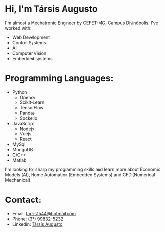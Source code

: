 # Hi, I'm Társis Augusto 

I'm almost a Mechatronic Engineer by CEFET-MG, Campus Divinópolis. I've worked with:

* Web Development
* Control Systems
* AI
* Computer Vision
* Embedded systems

# Programming Languages:
* Python
   * Opencv
   * Scikit-Learn
   * TensorFlow
   * Pandas
   * Socketio
* JavaScript
   * Nodejs
   * Vuejs
   * React
* MySql
* MongoDB
* C/C++
* Matlab

I'm looking for sharp my programming skills and learn more about Economic Models (AI), Home Automation (Embedded Systems) and CFD (Numerical Mechanical).

# Contact:
* Email: tarsis1544@hotmail.com
* Phone: (37) 99832-5232
* Linkedin: [Társis Augusto](https://www.linkedin.com/in/társis-augusto-742742124)

<!--
**terc1997/terc1997** is a ✨ _special_ ✨ repository because its `README.md` (this file) appears on your GitHub profile.

Here are some ideas to get you started:

- 🔭 I’m currently working on ...
- 🌱 I’m currently learning ...
- 👯 I’m looking to collaborate on ...
- 🤔 I’m looking for help with ...
- 💬 Ask me about ...
- 📫 How to reach me: ...
- 😄 Pronouns: ...
- ⚡ Fun fact: ...
-->
